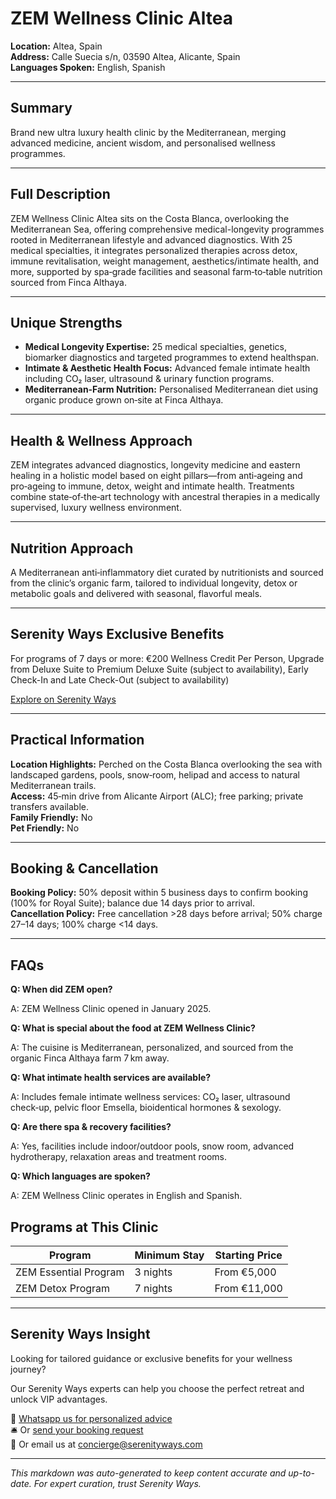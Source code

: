 # ZEM Wellness Clinic Altea

**Location:** Altea, Spain  
**Address:** Calle Suecia s/n, 03590 Altea, Alicante, Spain  
**Languages Spoken:** English, Spanish

---

## Summary

Brand new ultra luxury health clinic by the Mediterranean, merging advanced medicine, ancient wisdom, and personalised wellness programmes.

---

## Full Description

ZEM Wellness Clinic Altea sits on the Costa Blanca, overlooking the Mediterranean Sea, offering comprehensive medical-longevity programmes rooted in Mediterranean lifestyle and advanced diagnostics. With 25 medical specialties, it integrates personalized therapies across detox, immune revitalisation, weight management, aesthetics/intimate health, and more, supported by spa‑grade facilities and seasonal farm‑to‑table nutrition sourced from Finca Althaya.

---

## Unique Strengths

- **Medical Longevity Expertise:** 25 medical specialties, genetics, biomarker diagnostics and targeted programmes to extend healthspan.
- **Intimate & Aesthetic Health Focus:** Advanced female intimate health including CO₂ laser, ultrasound & urinary function programs.
- **Mediterranean‑Farm Nutrition:** Personalised Mediterranean diet using organic produce grown on‑site at Finca Althaya.

---

## Health & Wellness Approach

ZEM integrates advanced diagnostics, longevity medicine and eastern healing in a holistic model based on eight pillars—from anti‑ageing and pro‑ageing to immune, detox, weight and intimate health. Treatments combine state‑of‑the‑art technology with ancestral therapies in a medically supervised, luxury wellness environment.

---

## Nutrition Approach

A Mediterranean anti‑inflammatory diet curated by nutritionists and sourced from the clinic’s organic farm, tailored to individual longevity, detox or metabolic goals and delivered with seasonal, flavorful meals.

---

## Serenity Ways Exclusive Benefits

For programs of 7 days or more: €200 Wellness Credit Per Person, Upgrade from Deluxe Suite to Premium Deluxe Suite (subject to availability), Early Check-In and Late Check-Out (subject to availability)

[Explore on Serenity Ways](https://serenityways.com/collections/zem-wellness-clinic-altea)

---

## Practical Information

**Location Highlights:** Perched on the Costa Blanca overlooking the sea with landscaped gardens, pools, snow‑room, helipad and access to natural Mediterranean trails.  
**Access:** 45‑min drive from Alicante Airport (ALC); free parking; private transfers available.  
**Family Friendly:** No  
**Pet Friendly:** No

---

## Booking & Cancellation

**Booking Policy:** 50% deposit within 5 business days to confirm booking (100% for Royal Suite); balance due 14 days prior to arrival.  
**Cancellation Policy:** Free cancellation >28 days before arrival; 50% charge 27–14 days; 100% charge <14 days.

---

## FAQs

**Q: When did ZEM open?**

A: ZEM Wellness Clinic opened in January 2025.

**Q: What is special about the food at ZEM Wellness Clinic?**

A: The cuisine is Mediterranean, personalized, and sourced from the organic Finca Althaya farm 7 km away.

**Q: What intimate health services are available?**

A: Includes female intimate wellness services: CO₂ laser, ultrasound check‑up, pelvic floor Emsella, bioidentical hormones & sexology.

**Q: Are there spa & recovery facilities?**

A: Yes, facilities include indoor/outdoor pools, snow room, advanced hydrotherapy, relaxation areas and treatment rooms.

**Q: Which languages are spoken?**

A: ZEM Wellness Clinic operates in English and Spanish.

## Programs at This Clinic

| Program | Minimum Stay | Starting Price |
|---------|---------------|----------------|
| ZEM Essential Program | 3 nights | From €5,000 |
| ZEM Detox Program | 7 nights | From €11,000 |


---

## Serenity Ways Insight

Looking for tailored guidance or exclusive benefits for your wellness journey?

Our Serenity Ways experts can help you choose the perfect retreat and unlock VIP advantages.

💬 [Whatsapp us for personalized advice](https://wa.me/33786553455)  
🛎️ Or [send your booking request](https://serenityways.com/pages/contact)  
📧 Or email us at [concierge@serenityways.com](mailto:concierge@serenityways.com)

---

*This markdown was auto-generated to keep content accurate and up-to-date. For expert curation, trust Serenity Ways.*

